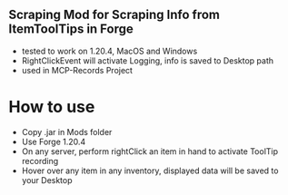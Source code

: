 ## Scraping Mod for Scraping Info from ItemToolTips in Forge ## 

- tested to work on 1.20.4, MacOS and Windows
- RightClickEvent will activate Logging, info is saved to Desktop path
- used in MCP-Records Project

# How to use #

- Copy .jar in Mods folder
- Use Forge 1.20.4
- On any server, perform rightClick an item in hand to activate ToolTip recording
- Hover over any item in any inventory, displayed data will be saved to your Desktop

